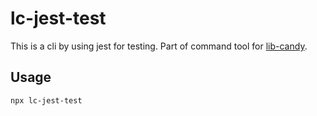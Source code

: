 # lc-jest-test

This is a cli by using jest for testing. Part of command tool for [lib-candy](https://github.com/sixwinds/lib-candy).

## Usage
```
npx lc-jest-test
```